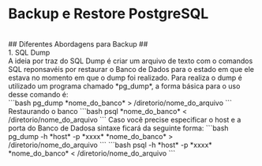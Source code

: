 # Backup e Restore PostgreSQL #
<br />
## Diferentes Abordagens para Backup ##
<br />
1. SQL Dump
<br />
	A ideia por traz do SQL Dump é criar um arquivo de texto com o comandos SQL reponsavéis por restaurar o Banco de Dados para o estado em que ele estava no momento em que o dump foi realizado.
	Para realiza o dump é utilizado um programa chamado *pg_dump*, a forma básica para o uso desse comando é: <br />
	```bash
	pg_dump *nome_do_banco* > /diretorio/nome_do_arquivo
	```
	Restaurando o banco
	```bash
	psql *nome_do_banco* < /diretorio/nome_do_arquivo
	```
	Caso você precise especificar o host e a porta do Banco de Dadosa sintaxe ficará da seguinte forma:
	```bash
	pg_dump -h *host* -p *xxxx* *nome_do_banco* > /diretorio/nome_do_arquivo
	```
	```bash
	psql -h *host* -p *xxxx* *nome_do_banco* < /diretorio/nome_do_arquivo
	```